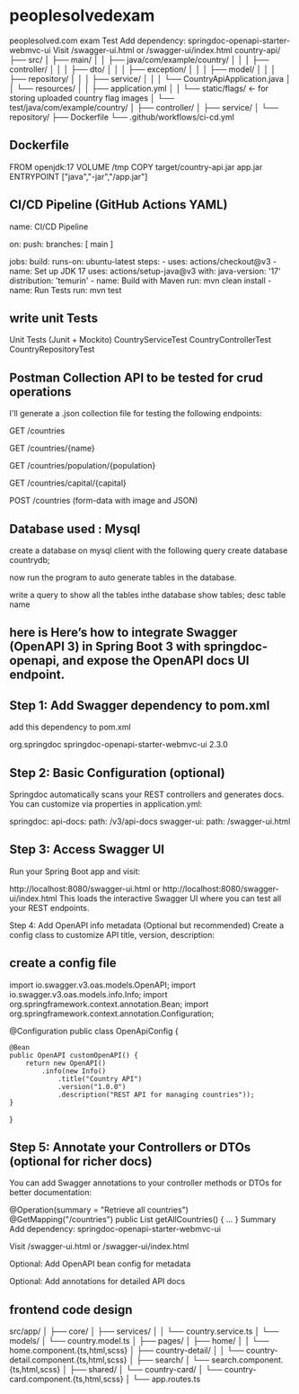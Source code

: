 # peoplesolvedexam
peoplesolved.com exam Test
Add dependency: springdoc-openapi-starter-webmvc-ui
Visit /swagger-ui.html or /swagger-ui/index.html
country-api/
├── src/
│   ├── main/
│   │   ├── java/com/example/country/
│   │   │   ├── controller/
│   │   │   ├── dto/
│   │   │   ├── exception/
│   │   │   ├── model/
│   │   │   ├── repository/
│   │   │   ├── service/
│   │   │   └── CountryApiApplication.java
│   │   └── resources/
│   │       ├── application.yml
│   │       └── static/flags/  ← for storing uploaded country flag images
│   └── test/java/com/example/country/
│       ├── controller/
│       ├── service/
│       └── repository/
├── Dockerfile
└── .github/workflows/ci-cd.yml

Dockerfile
-------------
FROM openjdk:17
VOLUME /tmp
COPY target/country-api.jar app.jar
ENTRYPOINT ["java","-jar","/app.jar"]

CI/CD Pipeline (GitHub Actions YAML)
--------------------------------------
name: CI/CD Pipeline

on:
  push:
    branches: [ main ]

jobs:
  build:
    runs-on: ubuntu-latest
    steps:
      - uses: actions/checkout@v3
      - name: Set up JDK 17
        uses: actions/setup-java@v3
        with:
          java-version: '17'
          distribution: 'temurin'
      - name: Build with Maven
        run: mvn clean install
      - name: Run Tests
        run: mvn test



write unit Tests 
--------------------
Unit Tests (Junit + Mockito)
CountryServiceTest
CountryControllerTest
CountryRepositoryTest


Postman Collection API to be tested  for crud operations
-------------------------------------------------------------
I'll generate a .json collection file for testing the following endpoints:

GET /countries

GET /countries/{name}

GET /countries/population/{population}

GET /countries/capital/{capital}

POST /countries (form-data with image and JSON)

Database used : Mysql
---------------------
create a database on mysql client with the following query 
create database countrydb;

now run the program to auto generate tables in the database.

write a query to show all the tables inthe database
show tables;
desc table name

here is Here’s how to integrate Swagger (OpenAPI 3) in Spring Boot 3 with springdoc-openapi, and expose the OpenAPI docs UI endpoint.
-------------------------------------------------------------------------------------------------------------------------------------------

Step 1: Add Swagger dependency to pom.xml
---------------------------------------------
add this dependency to pom.xml

<dependency>
  <groupId>org.springdoc</groupId>
  <artifactId>springdoc-openapi-starter-webmvc-ui</artifactId>
  <version>2.3.0</version>
</dependency>

Step 2: Basic Configuration (optional)
----------------------------------------
Springdoc automatically scans your REST controllers and generates docs. You can customize via properties in application.yml:

springdoc:
  api-docs:
    path: /v3/api-docs
  swagger-ui:
    path: /swagger-ui.html

    
Step 3: Access Swagger UI
-----------------------------
Run your Spring Boot app and visit:

http://localhost:8080/swagger-ui.html
or
http://localhost:8080/swagger-ui/index.html
This loads the interactive Swagger UI where you can test all your REST endpoints.

Step 4: Add OpenAPI info metadata (Optional but recommended)
Create a config class to customize API title, version, description:

create a config file
---------------------------

import io.swagger.v3.oas.models.OpenAPI;
import io.swagger.v3.oas.models.info.Info;
import org.springframework.context.annotation.Bean;
import org.springframework.context.annotation.Configuration;

@Configuration
public class OpenApiConfig {

    @Bean
    public OpenAPI customOpenAPI() {
        return new OpenAPI()
            .info(new Info()
                .title("Country API")
                .version("1.0.0")
                .description("REST API for managing countries"));
    }
}


Step 5: Annotate your Controllers or DTOs (optional for richer docs)
--------------------------------------------------------------------------
You can add Swagger annotations to your controller methods or DTOs for better documentation:


@Operation(summary = "Retrieve all countries")
@GetMapping("/countries")
public List<CountryResponseDTO> getAllCountries() { ... }
Summary
Add dependency: springdoc-openapi-starter-webmvc-ui

Visit /swagger-ui.html or /swagger-ui/index.html

Optional: Add OpenAPI bean config for metadata

Optional: Add annotations for detailed API docs



frontend code design 
-------------------------
src/app/
│
├── core/
│   ├── services/
│   │   └── country.service.ts
│   └── models/
│       └── country.model.ts
│
├── pages/
│   ├── home/
│   │   └── home.component.{ts,html,scss}
│   ├── country-detail/
│   │   └── country-detail.component.{ts,html,scss}
│   ├── search/
│       └── search.component.{ts,html,scss}
│
├── shared/
│   └── country-card/
│       └── country-card.component.{ts,html,scss}
│
└── app.routes.ts


